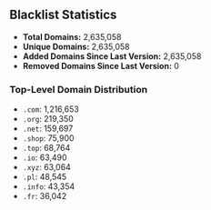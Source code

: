 ## Blacklist Statistics

- **Total Domains:** 2,635,058
- **Unique Domains:** 2,635,058
- **Added Domains Since Last Version:** 2,635,058
- **Removed Domains Since Last Version:** 0

### Top-Level Domain Distribution

-  `.com`: 1,216,653
-  `.org`: 219,350
-  `.net`: 159,697
-  `.shop`: 75,900
-  `.top`: 68,764
-  `.io`: 63,490
-  `.xyz`: 63,064
-  `.pl`: 48,545
-  `.info`: 43,354
-  `.fr`: 36,042
